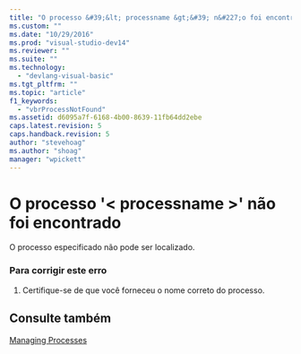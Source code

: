 ```yaml
---
title: "O processo &#39;&lt; processname &gt;&#39; n&#227;o foi encontrado | Microsoft Docs"
ms.custom: ""
ms.date: "10/29/2016"
ms.prod: "visual-studio-dev14"
ms.reviewer: ""
ms.suite: ""
ms.technology: 
  - "devlang-visual-basic"
ms.tgt_pltfrm: ""
ms.topic: "article"
f1_keywords: 
  - "vbrProcessNotFound"
ms.assetid: d6095a7f-6168-4b00-8639-11fb64dd2ebe
caps.latest.revision: 5
caps.handback.revision: 5
author: "stevehoag"
ms.author: "shoag"
manager: "wpickett"
---
```

# O processo &#39;&lt; processname &gt;&#39; n&#227;o foi encontrado
O processo especificado não pode ser localizado.  
  
### Para corrigir este erro  
  
1.  Certifique\-se de que você forneceu o nome correto do processo.  
  
## Consulte também  
 [Managing Processes](http://msdn.microsoft.com/pt-br/ef2f9767-330b-49f3-aa33-8574c241b9d2)